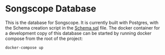 # Songscope Database

This is the database for Songscope. It is currently built with Postgres, with the Schema creation script in the [Schema.sql](./Schema.sql) file. The docker container for a development copy of this database can be started by running docker compose from the root of the project:
```
docker-compose up
```
